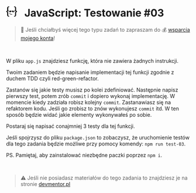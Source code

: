 # [![](../assets/img/logo-readme2.jpg)](https://devmentor.pl) &nbsp; JavaScript: Testowanie #03

> :loudspeaker: Jeśli chciałbyś więcej tego typu zadań to zapraszam do :moneybag: [wsparcia mojego konta](https://github.com/sponsors/devmentor-pl)!

&nbsp;

W pliku `app.js` znajdziesz funkcję, która nie zawiera żadnych instrukcji.

Twoim zadaniem będzie napisanie implementacji tej funkcji zgodnie z duchem TDD czyli red-green-refactor.

Zastanów się jakie testy musisz po kolei zdefiniować. Następnie napisz pierwszy test, potem zrób `commit` i dopiero wykonaj implementację. W momencie kiedy zadziała robisz kolejny `commit`. Zastanawiasz się na refaktorem kodu. Jeśli go zrobisz to znów wykonujesz `commit` itd. W ten sposób będzie widać jakie elementy wykonywałeś po sobie.

Postaraj się napisać conajmniej 3 testy dla tej funkcji.

Jeśli spojrzysz do pliku `package.json` to zobaczysz, że uruchomienie testów dla tego zadania będzie możliwe przy pomocy komendy: `npm run test-03`.

PS. Pamiętaj, aby zainstalować niezbędne paczki poprzez `npm i`.


&nbsp;

> :warning: Jeśli nie posiadasz materiałów do tego zadania to znajdziesz je na stronie [devmentor.pl](https://devmentor.pl/materialy/)